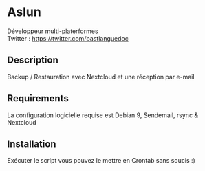# Aslun

Développeur multi-platerformes                         
Twitter : https://twitter.com/bastlanguedoc					   

## Description

Backup / Restauration avec Nextcloud et une réception par e-mail

## Requirements

La configuration logicielle requise est Debian 9, Sendemail, rsync & Nextcloud


## Installation

Exécuter le script vous pouvez le mettre en Crontab sans soucis :) 